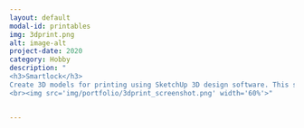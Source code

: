 ```yaml
---
layout: default
modal-id: printables
img: 3dprint.png
alt: image-alt
project-date: 2020
category: Hobby
description: "
<h3>Smartlock</h3>
Create 3D models for printing using SketchUp 3D design software. This specific model is for a smartlock which is using a DC worm motor which is attached on the key.
<br><img src='img/portfolio/3dprint_screenshot.png' width='60%'>"


---
```

